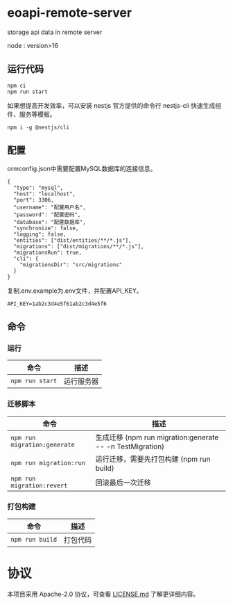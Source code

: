 # eoapi-remote-server
storage api data in remote server

node : version>16
## 运行代码

```
npm ci
npm run start
```

如果想提高开发效率，可以安装 nestjs 官方提供的命令行 nestjs-cli 快速生成组件、服务等模板。

```
npm i -g @nestjs/cli
```

## 配置

ormconfig.json中需要配置MySQL数据库的连接信息。

```
{
  "type": "mysql",
  "host": "localhost",
  "port": 3306,
  "username": "配置用户名",
  "password": "配置密码",
  "database": "配置数据库",
  "synchronize": false,
  "logging": false,
  "entities": ["dist/entities/**/*.js"],
  "migrations": ["dist/migrations/**/*.js"],
  "migrationsRun": true,
  "cli": {
    "migrationsDir": "src/migrations"
  }
}
```

复制.env.example为.env文件，并配置API_KEY。
```
API_KEY=1ab2c3d4e5f61ab2c3d4e5f6
```

## 命令

### 运行

| 命令                     | 描述                                 |
| ------------------------ | ------------------------------------ |
| `npm run start`              | 运行服务器 |


### 迁移脚本

| 命令                     | 描述                                 |
| ------------------------ | ------------------------------------ 
| `npm run migration:generate`              | 生成迁移 (npm run migration:generate -- -n TestMigration) |
| `npm run migration:run`              | 运行迁移，需要先打包构建 (npm run build) |
| `npm run migration:revert`              | 回滚最后一次迁移 |

### 打包构建

| 命令                     | 描述                     |
| ------------------------ | ------------------------ |
| `npm run build` | 打包代码 |

# 协议

本项目采用 Apache-2.0 协议，可查看 [LICENSE.md](LICENSE) 了解更详细内容。